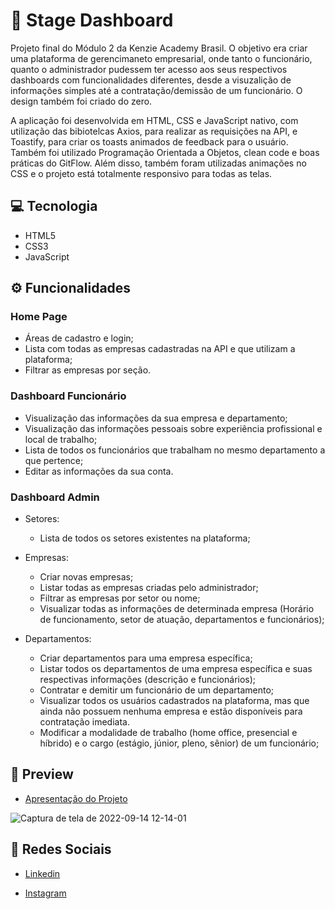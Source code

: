 # 🏢 Stage Dashboard
Projeto final do Módulo 2 da Kenzie Academy Brasil. O objetivo era criar uma plataforma de gerencimaneto empresarial, onde tanto o funcionário, quanto o administrador pudessem ter acesso aos seus respectivos dashboards com funcionalidades diferentes, desde a visuzalição de informações simples até a contratação/demissão de um funcionário. O design também foi criado do zero.

A aplicação foi desenvolvida em HTML, CSS e JavaScript nativo, com utilização das bibiotelcas Axios, para realizar as requisições na API, e Toastify, para criar os toasts animados de feedback para o usuário. Também foi utilizado Programação Orientada a Objetos, clean code e boas práticas do GitFlow. Além disso, também foram utilizadas animações no CSS e o projeto está totalmente responsivo para todas as telas.

## 💻 Tecnologia
- HTML5
- CSS3
- JavaScript

## ⚙️ Funcionalidades
### Home Page
- Áreas de cadastro e login;
- Lista com todas as empresas cadastradas na API e que utilizam a plataforma;
- Filtrar as empresas por seção.

### Dashboard Funcionário
- Visualização das informações da sua empresa e departamento;
- Visualização das informações pessoais sobre experiência profissional e local de trabalho;
- Lista de todos os funcionários que trabalham no mesmo departamento a que pertence;
- Editar as informações da sua conta.

### Dashboard Admin
- Setores:
  - Lista de todos os setores existentes na plataforma;
  
- Empresas:
  - Criar novas empresas;
  - Listar todas as empresas criadas pelo administrador;
  - Filtrar as empresas por setor ou nome;
  - Visualizar todas as informações de determinada empresa (Horário de funcionamento, setor de atuação, departamentos e funcionários);

- Departamentos:
  - Criar departamentos para uma empresa específica;
  - Listar todos os departamentos de uma empresa específica e suas respectivas informações (descrição e funcionários);
  - Contratar e demitir um funcionário de um departamento;
  - Visualizar todos os usuários cadastrados na plataforma, mas que ainda não possuem nenhuma empresa e estão disponíveis para contratação imediata.
  - Modificar a modalidade de trabalho (home office, presencial e híbrido) e o cargo (estágio, júnior, pleno, sênior) de um funcionário;

## 🎨 Preview

- <a href="https://www.linkedin.com/feed/update/urn:li:activity:6975142994270130176/">Apresentação do Projeto</a>

![Captura de tela de 2022-09-14 12-14-01](https://user-images.githubusercontent.com/102761014/190194235-8cdb0c42-812f-4634-bd9e-ba9d594eb097.png)

## 📱 Redes Sociais
- [Linkedin](https://www.linkedin.com/in/matheusfelipetp/)

- [Instagram](https://www.instagram.com/matheusfelipetp/)
